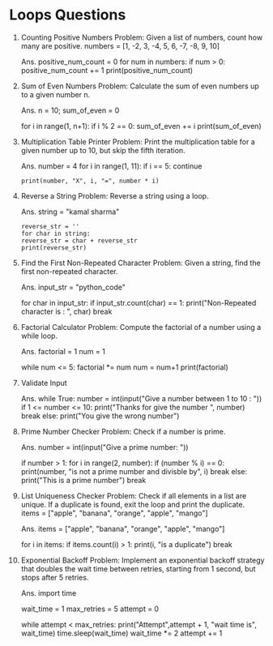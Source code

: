 # Loops Questions

1.  Counting Positive Numbers
    Problem: Given a list of numbers, count how many are positive.
    numbers = [1, -2, 3, -4, 5, 6, -7, -8, 9, 10]

    Ans. positive_num_count = 0
    for num in numbers:
    if num > 0:
    positive_num_count += 1
    print(positive_num_count)

2.  Sum of Even Numbers
    Problem: Calculate the sum of even numbers up to a given number n.

    Ans. n = 10;
    sum_of_even = 0

    for i in range(1, n+1):
    if i % 2 == 0:
    sum_of_even += i
    print(sum_of_even)

3.  Multiplication Table Printer
    Problem: Print the multiplication table for a given number up to 10, but skip the fifth iteration.

    Ans. number = 4
    for i in range(1, 11):
    if i == 5:
    continue

        print(number, "X", i, "=", number * i)

4.  Reverse a String
    Problem: Reverse a string using a loop.

    Ans. string = "kamal sharma"

        reverse_str = ''
        for char in string:
        reverse_str = char + reverse_str
        print(reverse_str)

5.  Find the First Non-Repeated Character
    Problem: Given a string, find the first non-repeated character.

    Ans. input_str = "python_code"

    for char in input_str:
    if input_str.count(char) == 1:
    print("Non-Repeated character is : ", char)
    break

6.  Factorial Calculator
    Problem: Compute the factorial of a number using a while loop.

    Ans. factorial = 1
    num = 1

    while num <= 5:
    factorial \*= num
    num = num+1
    print(factorial)

7.  Validate Input

    Ans. while True:
    number = int(input("Give a number between 1 to 10 : "))
    if 1 <= number <= 10:
    print("Thanks for give the number ", number)
    break
    else:
    print("You give the wrong number")

8.  Prime Number Checker
    Problem: Check if a number is prime.

    Ans. number = int(input("Give a prime number: "))

    if number > 1:
    for i in range(2, number):
    if (number % i) == 0:
    print(number, "is not a prime number and divisble by", i)
    break
    else:
    print("This is a prime number")
    break

9.  List Uniqueness Checker
    Problem: Check if all elements in a list are unique. If a duplicate is found, exit the loop and print the duplicate.
    items = ["apple", "banana", "orange", "apple", "mango"]

    Ans. items = ["apple", "banana", "orange", "apple", "mango"]

    for i in items:
    if items.count(i) > 1:
    print(i, "is a duplicate")
    break

10. Exponential Backoff
    Problem: Implement an exponential backoff strategy that doubles the wait time between retries, starting from 1 second, but stops after 5 retries.

    Ans. import time

    wait_time = 1
    max_retries = 5
    attempt = 0

    while attempt < max_retries:
    print("Attempt",attempt + 1, "wait time is", wait_time)
    time.sleep(wait_time)
    wait_time \*= 2
    attempt += 1
